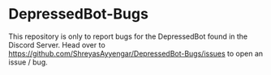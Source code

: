 # DepressedBot-Bugs
This repository is only to report bugs for the DepressedBot found in the Discord Server. Head over to https://github.com/ShreyasAyyengar/DepressedBot-Bugs/issues to open an issue / bug.
